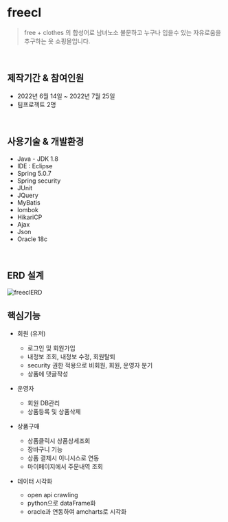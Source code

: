 # freecl
> free + clothes 의 합성어로 남녀노소 불문하고 누구나 입을수 있는 자유로움을 추구하는 옷 쇼핑몰입니다.   

<br/>

## 제작기간 & 참여인원
+ 2022년 6월 14일 ~ 2022년 7월 25일
+ 팀프로젝트 2명   

<br/>      
         
## 사용기술 & 개발환경
+ Java - JDK 1.8 
+ IDE : Eclipse
+ Spring 5.0.7 
+ Spring security
+ JUnit
+ JQuery
+ MyBatis
+ lombok
+ HikariCP
+ Ajax
+ Json
+ Oracle 18c
<br/>

## ERD 설계
![freeclERD](https://user-images.githubusercontent.com/98159122/183849285-4784e448-e326-4c29-be96-f24dd40edea7.png)


## 핵심기능   

+ 회원 (유저)   
  + 로그인 및 회원가입   
  + 내정보 조회, 내정보 수정, 회원탈퇴
  + security 권한 적용으로 비회원, 회원, 운영자 분기
  + 상품에 댓글작성   
  
+ 운영자
  + 회원 DB관리
  + 상품등록 및 상품삭제   
   
+ 상품구매
  + 상품클릭시 상품상세조회
  + 장바구니 기능
  + 상품 결제시 이니시스로 연동
  + 마이페이지에서 주문내역 조회

+ 데이터 시각화
  + open api crawling
  + python으로 dataFrame화
  + oracle과 연동하여 amcharts로 시각화

